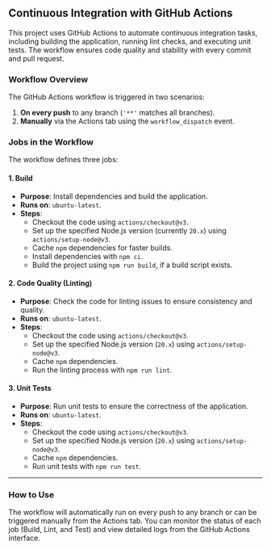 ## Continuous Integration with GitHub Actions  

This project uses GitHub Actions to automate continuous integration tasks, including building the application, running lint checks, and executing unit tests. The workflow ensures code quality and stability with every commit and pull request.

### Workflow Overview  

The GitHub Actions workflow is triggered in two scenarios:  
1. **On every push** to any branch (`'**'` matches all branches).  
2. **Manually** via the Actions tab using the `workflow_dispatch` event.  

### Jobs in the Workflow  

The workflow defines three jobs:  

#### 1. **Build**  
- **Purpose**: Install dependencies and build the application.  
- **Runs on**: `ubuntu-latest`.  
- **Steps**:  
  - Checkout the code using `actions/checkout@v3`.  
  - Set up the specified Node.js version (currently `20.x`) using `actions/setup-node@v3`.  
  - Cache `npm` dependencies for faster builds.  
  - Install dependencies with `npm ci`.  
  - Build the project using `npm run build`, if a build script exists.  

#### 2. **Code Quality (Linting)**  
- **Purpose**: Check the code for linting issues to ensure consistency and quality.  
- **Runs on**: `ubuntu-latest`.  
- **Steps**:  
  - Checkout the code using `actions/checkout@v3`.  
  - Set up the specified Node.js version (`20.x`) using `actions/setup-node@v3`.  
  - Cache `npm` dependencies.  
  - Run the linting process with `npm run lint`.  

#### 3. **Unit Tests**  
- **Purpose**: Run unit tests to ensure the correctness of the application.  
- **Runs on**: `ubuntu-latest`.  
- **Steps**:  
  - Checkout the code using `actions/checkout@v3`.  
  - Set up the specified Node.js version (`20.x`) using `actions/setup-node@v3`.  
  - Cache `npm` dependencies.  
  - Run unit tests with `npm run test`.  

---

### How to Use  

The workflow will automatically run on every push to any branch or can be triggered manually from the Actions tab. You can monitor the status of each job (Build, Lint, and Test) and view detailed logs from the GitHub Actions interface.

